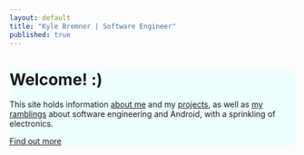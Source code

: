 ```yaml
---
layout: default
title: "Kyle Bremner | Software Engineer"
published: true
---
```


<div class="jumbotron" style="background-color: #EFF; border-radius: 5px;">
  <h1>Welcome! :)</h1>
  <p>This site holds information <a href="/about">about me</a> and my <a href="/projects">projects</a>, as well as <a href="/posts">my ramblings</a> about software engineering and Android, with a sprinkling of electronics.</p>
  <p><a class="btn btn-primary btn-lg" role="button" href="/about">Find out more</a></p>
</div>